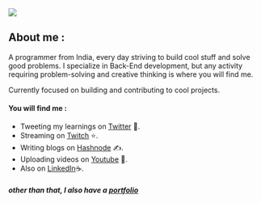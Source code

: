 <img align="center" src="https://github.com/soumdatta81/soumdatta81/blob/5f5365da26f7ecdf036f33808f928ce49f3d083c/zoro_op2.gif"/>


## About me : 
A programmer from India, every day striving to build cool stuff and solve good problems. I specialize in  Back-End development, but any activity requiring problem-solving and creative thinking is where you will find me.

Currently focused on building and contributing to cool projects.

<!-- <div class='container'>
&nbsp;
<img align="right" style="height: auto; width: 40%;" class="img" src="https://github-readme-stats-git-masterrstaa-rickstaa.vercel.app/api/top-langs/?username=soumdatta81&hide=html,css,scss" /></div>
</div>
 -->
#### You will find me : 

- Tweeting my learnings on [Twitter](https://twitter.com/somstwt) 🚀.  
- Streaming on [Twitch](https://www.twitch.tv/som_cs) ⭐️.
- Writing blogs on [Hashnode](https://soumdatta.hashnode.dev/) ✍️.
- Uploading videos on [Youtube](https://www.youtube.com/channel/UCsE-ZWzDZ2AiA1ycEdo_MCw/featured) 🎥.
- Also on [LinkedIn](https://www.linkedin.com/in/soumyadeep-datta-4541a3213/)☕️.
##### other than that, I also have a [portfolio](https://soumdatta81.github.io/)


<!-- ## Profile Visits:
![Visitor Count](https://profile-counter.glitch.me/soumdatta81/count.svg) -->





